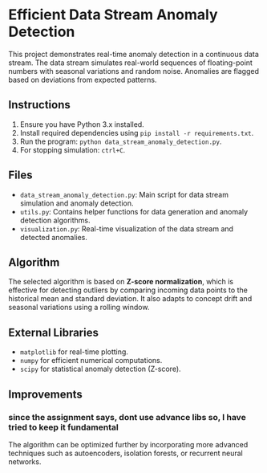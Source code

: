 # Efficient Data Stream Anomaly Detection

This project demonstrates real-time anomaly detection in a continuous data stream. The data stream simulates real-world sequences of floating-point numbers with seasonal variations and random noise. Anomalies are flagged based on deviations from expected patterns.

## Instructions

1. Ensure you have Python 3.x installed.
2. Install required dependencies using `pip install -r requirements.txt`.
3. Run the program: `python data_stream_anomaly_detection.py`.
4. For stopping simulation: `ctrl+C`.

## Files

- `data_stream_anomaly_detection.py`: Main script for data stream simulation and anomaly detection.
- `utils.py`: Contains helper functions for data generation and anomaly detection algorithms.
- `visualization.py`: Real-time visualization of the data stream and detected anomalies.

## Algorithm

The selected algorithm is based on **Z-score normalization**, which is effective for detecting outliers by comparing incoming data points to the historical mean and standard deviation. It also adapts to concept drift and seasonal variations using a rolling window.

## External Libraries

- `matplotlib` for real-time plotting.
- `numpy` for efficient numerical computations.
- `scipy` for statistical anomaly detection (Z-score).

## Improvements
### since the assignment says, dont use advance libs so, I have tried to keep it fundamental
The algorithm can be optimized further by incorporating more advanced techniques such as autoencoders, isolation forests, or recurrent neural networks.
